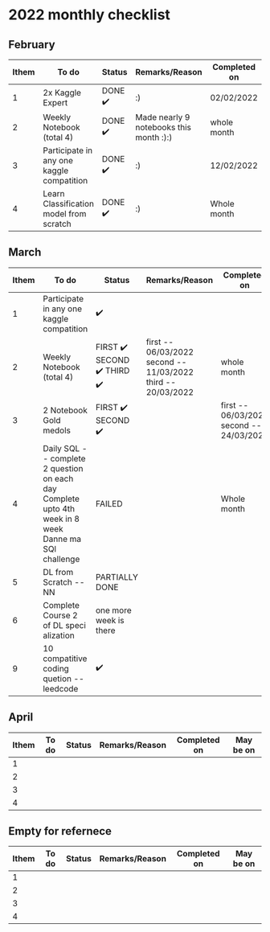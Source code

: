 # 2022 monthly checklist

## February

|    Ithem  |    To do    |    Status   |    Remarks/Reason    | Completed on  |
|-----------|-------------|-------------|----------------------|---------------|
|     1  | 2x Kaggle Expert  | DONE :heavy_check_mark:| :) | 02/02/2022 |
|     2  |  Weekly Notebook (total 4)  | DONE :heavy_check_mark:| Made nearly 9 notebooks this month :):) | whole month |
|     3  | Participate in any one kaggle compatition  | DONE :heavy_check_mark:| :) | 12/02/2022 |
|     4  | Learn Classification model from scratch  | DONE :heavy_check_mark:| :) | Whole month |

 
## March  

|    Ithem  |    To do    |    Status   |    Remarks/Reason    | Completed on  | May be on |
|-----------|-------------|-------------|----------------------|---------------|-----------|
|     1  | Participate in any one kaggle compatition  |:heavy_check_mark: | | |3/4 th week
|     2  | Weekly Notebook (total 4)  |FIRST :heavy_check_mark: SECOND :heavy_check_mark: THIRD :heavy_check_mark: |first -- 06/03/2022 <br> second -- 11/03/2022 <br> third -- 20/03/2022 | whole month | Daily |
|     3  | 2 Notebook Gold medols  |FIRST :heavy_check_mark: SECOND :heavy_check_mark: | |first -- 06/03/2022 second -- 24/03/2022| Whole month |
|     4  | Daily SQL -- complete 2 question on each day <br> Complete upto 4th week in 8 week Danne ma SQl challenge  |FAILED | | Whole month | Daily |
|     5  | DL from Scratch -- NN  | PARTIALLY DONE | |  | 1/2ed week|
|     6  | Complete Course 2 of DL speci alization  | one more week is there| |  | 1/2ed week |
|     9  | 10 compatitive coding quetion -- leedcode  |:heavy_check_mark: | |  | 3ed week end|
  
## April     

|    Ithem  |    To do    |    Status   |    Remarks/Reason    | Completed on  |May be on |
|-----------|-------------|-------------|----------------------|---------------|----------|
|     1  |   | | |  | |
|     2  |   | | |  | |
|     3  |   | | |  | |
|     4  |   | | |  | |

 

## Empty for refernece

|    Ithem  |    To do    |    Status   |    Remarks/Reason    | Completed on  |May be on |
|-----------|-------------|-------------|----------------------|---------------|----------|
|     1  |   | | |  | |
|     2  |   | | |  | |
|     3  |   | | |  | |
|     4  |   | | |  | |
